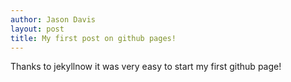 ```yaml
---
author: Jason Davis
layout: post
title: My first post on github pages!
---
```


Thanks to jekyllnow it was very easy to start my first github page!
